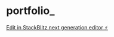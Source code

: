 # portfolio_

[Edit in StackBlitz next generation editor ⚡️](https://stackblitz.com/~/github.com/rayAritra/portfolio_)
